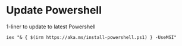 # Update Powershell

1-liner to update to latest Powershell

`iex "& { $(irm https://aka.ms/install-powershell.ps1) } -UseMSI"`
